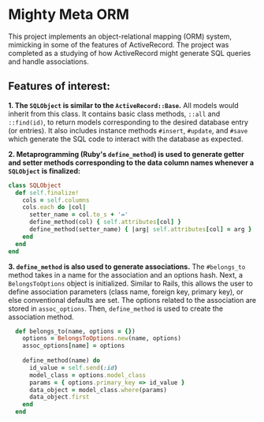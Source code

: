 # Mighty Meta ORM

This project implements an object-relational mapping (ORM) system, mimicking in some of the features of ActiveRecord.  The project was completed as a studying of how ActiveRecord might generate SQL queries and handle associations.

## Features of interest:

**1. The `SQLObject` is similar to the `ActiveRecord::Base`.** All models would inherit from this class.  It contains basic class methods, `::all` and `::find(id)`, to return models corresponding to the desired database entry (or entries).  It also includes instance methods `#insert`, `#update`, and `#save` which generate the SQL code to interact with the database as expected. 

**2. Metaprogramming (Ruby's `define_method`) is used to generate getter and setter methods corresponding to the data column names whenever a `SQLObject` is finalized:**

```ruby
class SQLObject
  def self.finalize!
    cols = self.columns
    cols.each do |col|
      setter_name = col.to_s + '='
      define_method(col) { self.attributes[col] }
      define_method(setter_name) { |arg| self.attributes[col] = arg } 
    end 
  end
end
```  

**3. `define_method` is also used to generate associations.**  The `#belongs_to` method takes in a name for the association and an options hash.  Next, a `BelongsToOptions` object is initialized.  Similar to Rails, this allows the user to define association parameters (class name, foreign key, primary key), or else conventional defaults are set. The options related to the association are stored in `assoc_options`.  Then, `define_method` is used to create the association method. 

```ruby
  def belongs_to(name, options = {})
    options = BelongsToOptions.new(name, options) 
    assoc_options[name] = options
    
    define_method(name) do 
      id_value = self.send(:id)
      model_class = options.model_class
      params = { options.primary_key => id_value }
      data_object = model_class.where(params)
      data_object.first
    end
  end
```
